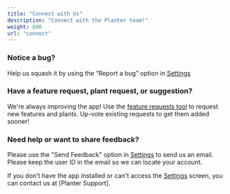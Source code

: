 ```yaml
---
title: "Connect with Us"
description: "Connect with the Planter team!"
weight: 800
url: "connect"
---
```


### Notice a bug?
Help us squash it by using the “Report a bug” option in [Settings](https://planter.garden/settings)

### Have a feature request, plant request, or suggestion?
We're always improving the app! Use the <a href="https://planter.garden/requests">feature requests tool</a> to request new features and plants. Up-vote existing requests to get them added sooner!

### Need help or want to share feedback?
Please use the "Send Feedback" option in [Settings](https://planter.garden/settings) to send us an
email. Please keep the user ID in the email so we can locate your account.

If you don't have the app installed or can't access the [Settings](https://planter.garden/settings) screen, you can contact us at
[Planter Support].
